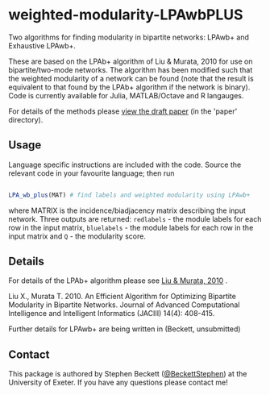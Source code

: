 weighted-modularity-LPAwbPLUS
=============================

Two algorithms for finding modularity in bipartite networks: LPAwb+ and Exhaustive LPAwb+.

These are based on the LPAb+ algorithm of Liu & Murata, 2010 for use on bipartite/two-mode networks. The algorithm has been modified such that the weighted modularity of a network can be found (note that the result is equivalent to that found by the LPAb+ algorithm if the network is binary). Code is currently available for Julia, MATLAB/Octave and R langauges.

For details of the methods please [view the draft paper](https://github.com/sjbeckett/weighted-modularity-LPAwbPLUS/blob/master/paper/weightedModularityDraft.pdf?raw=true) (in the 'paper' directory).


Usage
---------

Language specific instructions are included with the code.
Source the relevant code in your favourite language; then run


```julia

LPA_wb_plus(MAT) # find labels and weighted modularity using LPAwb+


```
where MATRIX is the incidence/biadjacency matrix describing the input network. Three outputs are returned: `redlabels` - the module labels for each row in the input matrix, `bluelabels` - the module labels for each row in the input matrix and `Q` - the modularity score.




Details
---------

For details of the LPAb+ algorithm please see [Liu & Murata, 2010](https://www.fujipress.jp/finder/xslt.php?mode=present&inputfile=JACII001400040010.xml) .

Liu X., Murata T. 2010. An Efficient Algorithm for Optimizing Bipartite Modularity in Bipartite Networks. Journal of Advanced Computational Intelligence and Intelligent Informatics (JACIII) 14(4): 408-415.

Further details for LPAwb+ are being written in (Beckett, unsubmitted)


Contact
--------

This package is authored by Stephen Beckett ([@BeckettStephen](https://twitter.com/BeckettStephen)) at the University of Exeter. If you have any questions please contact me!
